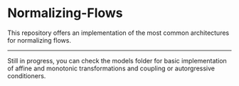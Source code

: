 # Normalizing-Flows
This repository offers an implementation of the most common architectures for normalizing flows.

---

Still in progress, you can check the models folder for basic implementation of affine and monotonic transformations 
and coupling or autorgressive conditioners.
